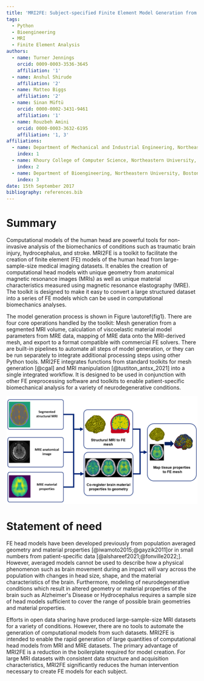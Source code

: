 ```yaml
---
title: 'MRI2FE: Subject-specified Finite Element Model Generation from Medical Imaging Data'
tags:
  - Python
  - Bioengineering
  - MRI
  - Finite Element Analysis
authors:
  - name: Turner Jennings
    orcid: 0009-0003-3536-3645
    affiliation: '1'
  - name: Anshul Shirude
    affiliation: '2'
  - name: Matteo Biggs
    affiliation: '2'
  - name: Sinan Müftü
    orcid: 0000-0002-3431-9461
    affiliation: '1'
  - name: Rouzbeh Amini
    orcid: 0000-0003-3632-6195
    affiliation: '1, 3'
affiliations:
  - name: Department of Mechanical and Industrial Engineering, Northeastern University, Boston, MA
    index: 1
  - name: Khoury College of Computer Science, Northeastern University, Boston, MA
    index: 2
  - name: Department of Bioengineering, Northeastern University, Boston, MA
    index: 3
date: 15th September 2017
bibliography: references.bib
---
```


# Summary

Computational models of the human head are powerful tools for non-invasive analysis of the biomechanics of conditions such as traumatic brain injury, hydrocephalus, and stroke.  MRI2FE is a toolkit to facilitate the creation of finite element (FE) models of the human head from large-sample-size medical imaging datasets.  It enables the creation of computational head models with unique geometry from anatomical magnetic resonance images (MRIs) as well as unique material characteristics measured using magnetic resonance elastography (MRE).  The toolkit is designed to make it easy to convert a large structured dataset into a series of FE models which can be used in computational biomechanics analyses. 

The model generation process is shown in Figure \autoref{fig1}.  There are four core operations handled by the toolkit: Mesh generation from a segmented MRI volume, calculation of viscoelastic material model parameters from MRE data, mapping of MRE data onto the MRI-derived mesh, and export to a format compatible with commercial FE solvers.  There are built-in pipelines to automate all steps of model generation, or they can be run separately to integrate additional processing steps using other Python tools.  MRI2FE integrates functions from standard toolkits for mesh generation [@cgal] and MRI manipulation [@tustiton_antsx_2021] into a single integrated workflow.  It is designed to be used in conjunction with other FE preprocessing software and toolkits to enable patient-specific biomechanical analysis for a variety of neurodegenerative conditions.

![Workflow of FE model creation steps.\label{fig1}](figure.png)

# Statement of need

FE head models have been developed previously from population averaged geometry  and material properties [@iwamoto2015;@gayzik2011]or in small numbers from patient-specific data [@alshareef2021;@fonville2022;].  However, averaged models cannot be used to describe how a physical phenomenon such as brain movement during an impact will vary across the population with changes in head size, shape, and the material characteristics of the brain.  Furthermore, modeling of neurodegenerative conditions which result in altered geometry or material properties of the brain such as Alzheimer's Disease or Hydrocephalus requires a sample size of head models sufficient to cover the range of possible brain geometries and material properties.  

Efforts in open data sharing have produced large-sample-size MRI datasets for a variety of conditions.  However, there are no tools to automate the generation of computational models from such datasets.  MRI2FE is intended to enable the rapid generation of large quantities of computational head models from MRI and MRE datasets.  The primary advantage of MRI2FE is a reduction in the boilerplate required for model creation.  For large MRI datasets with consistent data structure and acquisition characteristics, MRI2FE significantly reduces the human intervention necessary to create FE models for each subject. 

